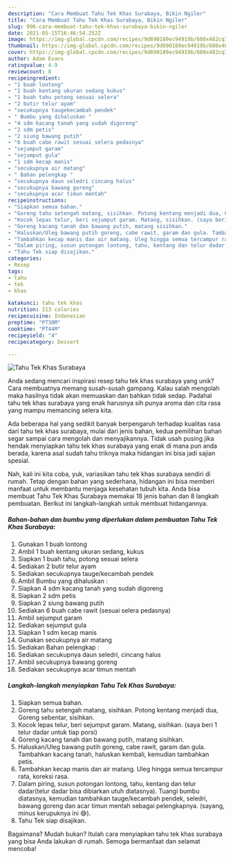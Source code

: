 ```yaml
---
description: "Cara Membuat Tahu Tek Khas Surabaya, Bikin Ngiler"
title: "Cara Membuat Tahu Tek Khas Surabaya, Bikin Ngiler"
slug: 996-cara-membuat-tahu-tek-khas-surabaya-bikin-ngiler
date: 2021-05-15T16:46:54.252Z
image: https://img-global.cpcdn.com/recipes/9d690189ec94919b/680x482cq70/tahu-tek-khas-surabaya-foto-resep-utama.jpg
thumbnail: https://img-global.cpcdn.com/recipes/9d690189ec94919b/680x482cq70/tahu-tek-khas-surabaya-foto-resep-utama.jpg
cover: https://img-global.cpcdn.com/recipes/9d690189ec94919b/680x482cq70/tahu-tek-khas-surabaya-foto-resep-utama.jpg
author: Adam Evans
ratingvalue: 4.9
reviewcount: 8
recipeingredient:
- "1 buah lontong"
- "1 buah kentang ukuran sedang kukus"
- "1 buah tahu potong sesuai selera"
- "2 butir telur ayam"
- "secukupnya taugekecambah pendek"
- " Bumbu yang dihaluskan "
- "4 sdm kacang tanah yang sudah digoreng"
- "2 sdm petis"
- "2 siung bawang putih"
- "6 buah cabe rawit sesuai selera pedasnya"
- "sejumput garam"
- "sejumput gula"
- "1 sdm kecap manis"
- "secukupnya air matang"
- " Bahan pelengkap "
- "secukupnya daun seledri cincang halus"
- "secukupnya bawang goreng"
- "secukupnya acar timun mentah"
recipeinstructions:
- "Siapkan semua bahan."
- "Goreng tahu setengah matang, sisihkan. Potong kentang menjadi dua, Goreng sebentar, sisihkan."
- "Kocok lepas telur, beri sejumput garam. Matang, sisihkan. (saya beri 1 telur dadar untuk tiap porsi)"
- "Goreng kacang tanah dan bawang putih, matang sisihkan."
- "Haluskan/Uleg bawang putih goreng, cabe rawit, garam dan gula. Tambahkan kacang tanah, haluskan kembali, kemudian tambahkan petis."
- "Tambahkan kecap manis dan air matang. Uleg hingga semua tercampur rata, koreksi rasa."
- "Dalam piring, susun potongan lontong, tahu, kentang dan telur dadar(telur dadar bisa dibiarkan utuh diatasnya). Tuangi bumbu diatasnya, kemudian tambahkan tauge/kecambah pendek, seledri, bawang goreng dan acar timun mentah sebagai pelengkapnya. (sayang, minus kerupuknya ini 😅)."
- "Tahu Tek siap disajikan."
categories:
- Resep
tags:
- tahu
- tek
- khas

katakunci: tahu tek khas 
nutrition: 213 calories
recipecuisine: Indonesian
preptime: "PT30M"
cooktime: "PT44M"
recipeyield: "4"
recipecategory: Dessert

---
```



![Tahu Tek Khas Surabaya](https://img-global.cpcdn.com/recipes/9d690189ec94919b/680x482cq70/tahu-tek-khas-surabaya-foto-resep-utama.jpg)

Anda sedang mencari inspirasi resep tahu tek khas surabaya yang unik? Cara membuatnya memang susah-susah gampang. Kalau salah mengolah maka hasilnya tidak akan memuaskan dan bahkan tidak sedap. Padahal tahu tek khas surabaya yang enak harusnya sih punya aroma dan cita rasa yang mampu memancing selera kita.



Ada beberapa hal yang sedikit banyak berpengaruh terhadap kualitas rasa dari tahu tek khas surabaya, mulai dari jenis bahan, kedua pemilihan bahan segar sampai cara mengolah dan menyajikannya. Tidak usah pusing jika hendak menyiapkan tahu tek khas surabaya yang enak di mana pun anda berada, karena asal sudah tahu triknya maka hidangan ini bisa jadi sajian spesial.


Nah, kali ini kita coba, yuk, variasikan tahu tek khas surabaya sendiri di rumah. Tetap dengan bahan yang sederhana, hidangan ini bisa memberi manfaat untuk membantu menjaga kesehatan tubuh kita. Anda bisa membuat Tahu Tek Khas Surabaya memakai 18 jenis bahan dan 8 langkah pembuatan. Berikut ini langkah-langkah untuk membuat hidangannya.

<!--inarticleads1-->

##### Bahan-bahan dan bumbu yang diperlukan dalam pembuatan Tahu Tek Khas Surabaya:

1. Gunakan 1 buah lontong
1. Ambil 1 buah kentang ukuran sedang, kukus
1. Siapkan 1 buah tahu, potong sesuai selera
1. Sediakan 2 butir telur ayam
1. Sediakan secukupnya tauge/kecambah pendek
1. Ambil  Bumbu yang dihaluskan :
1. Siapkan 4 sdm kacang tanah yang sudah digoreng
1. Siapkan 2 sdm petis
1. Siapkan 2 siung bawang putih
1. Sediakan 6 buah cabe rawit (sesuai selera pedasnya)
1. Ambil sejumput garam
1. Sediakan sejumput gula
1. Siapkan 1 sdm kecap manis
1. Gunakan secukupnya air matang
1. Sediakan  Bahan pelengkap :
1. Sediakan secukupnya daun seledri, cincang halus
1. Ambil secukupnya bawang goreng
1. Sediakan secukupnya acar timun mentah




<!--inarticleads2-->

##### Langkah-langkah menyiapkan Tahu Tek Khas Surabaya:

1. Siapkan semua bahan.
1. Goreng tahu setengah matang, sisihkan. Potong kentang menjadi dua, Goreng sebentar, sisihkan.
1. Kocok lepas telur, beri sejumput garam. Matang, sisihkan. (saya beri 1 telur dadar untuk tiap porsi)
1. Goreng kacang tanah dan bawang putih, matang sisihkan.
1. Haluskan/Uleg bawang putih goreng, cabe rawit, garam dan gula. Tambahkan kacang tanah, haluskan kembali, kemudian tambahkan petis.
1. Tambahkan kecap manis dan air matang. Uleg hingga semua tercampur rata, koreksi rasa.
1. Dalam piring, susun potongan lontong, tahu, kentang dan telur dadar(telur dadar bisa dibiarkan utuh diatasnya). Tuangi bumbu diatasnya, kemudian tambahkan tauge/kecambah pendek, seledri, bawang goreng dan acar timun mentah sebagai pelengkapnya. (sayang, minus kerupuknya ini 😅).
1. Tahu Tek siap disajikan.




Bagaimana? Mudah bukan? Itulah cara menyiapkan tahu tek khas surabaya yang bisa Anda lakukan di rumah. Semoga bermanfaat dan selamat mencoba!
